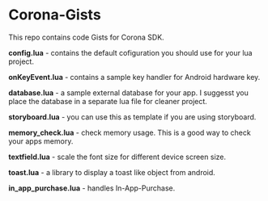 Corona-Gists
============

This repo contains code Gists for Corona SDK.

__config.lua__ - contains the default cofiguration you should use for your lua project.

__onKeyEvent.lua__ - contains a sample key handler for Android hardware key.

__database.lua__ - a sample external database for your app. I suggesst you place the database in a separate lua file for cleaner project.

__storyboard.lua__ - you can use this as template if you are using storyboard.

__memory_check.lua__ - check memory usage. This is a good way to check your apps memory.

__textfield.lua__ - scale the font size for different device screen size.

__toast.lua__ - a library to display a toast like object from android.

__in_app_purchase.lua__ - handles In-App-Purchase.

